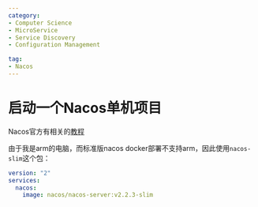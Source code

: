```yaml
---
category:
- Computer Science
- MicroService
- Service Discovery
- Configuration Management

tag: 
- Nacos
---
```

# 启动一个Nacos单机项目

Nacos官方有相关的[教程](https://nacos.io/zh-cn/docs/quickstart/quick-start/)

由于我是arm的电脑，而标准版nacos docker部署不支持arm，因此使用`nacos-slim`这个包：

```yml
version: "2"
services:
  nacos:
    image: nacos/nacos-server:v2.2.3-slim
```

